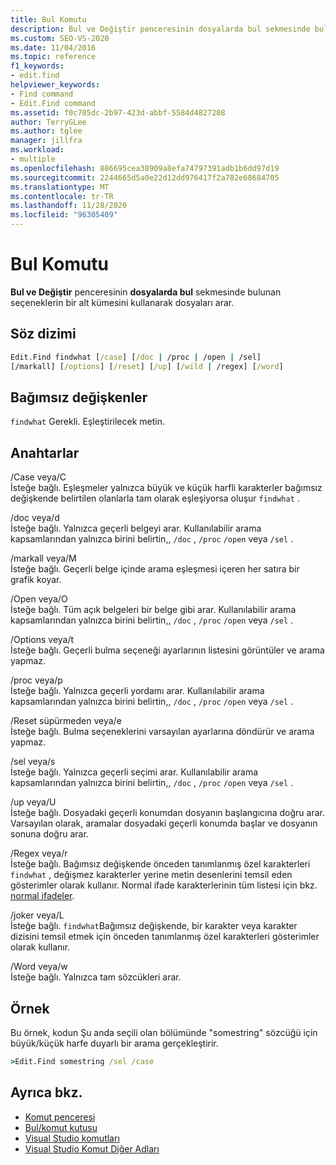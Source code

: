```yaml
---
title: Bul Komutu
description: Bul ve Değiştir penceresinin dosyalarda bul sekmesinde bulunan seçeneklerin bir alt kümesini kullanarak bulma komutu ve nasıl dosyaları arama hakkında bilgi edinin.
ms.custom: SEO-VS-2020
ms.date: 11/04/2016
ms.topic: reference
f1_keywords:
- edit.find
helpviewer_keywords:
- Find command
- Edit.Find command
ms.assetid: f0c705dc-2b97-423d-abbf-5584d4827208
author: TerryGLee
ms.author: tglee
manager: jillfra
ms.workload:
- multiple
ms.openlocfilehash: 886695cea38909a8efa74797391adb1b6dd97d19
ms.sourcegitcommit: 2244665d5a0e22d12dd976417f2a782e68684705
ms.translationtype: MT
ms.contentlocale: tr-TR
ms.lasthandoff: 11/28/2020
ms.locfileid: "96305409"
---
```

# <a name="find-command"></a>Bul Komutu
**Bul ve Değiştir** penceresinin **dosyalarda bul** sekmesinde bulunan seçeneklerin bir alt kümesini kullanarak dosyaları arar.

## <a name="syntax"></a>Söz dizimi

```cmd
Edit.Find findwhat [/case] [/doc | /proc | /open | /sel]
[/markall] [/options] [/reset] [/up] [/wild | /regex] [/word]
```

## <a name="arguments"></a>Bağımsız değişkenler
`findwhat` Gerekli. Eşleştirilecek metin.

## <a name="switches"></a>Anahtarlar
/Case veya/C\
İsteğe bağlı. Eşleşmeler yalnızca büyük ve küçük harfli karakterler bağımsız değişkende belirtilen olanlarla tam olarak eşleşiyorsa oluşur `findwhat` .

/doc veya/d\
İsteğe bağlı. Yalnızca geçerli belgeyi arar. Kullanılabilir arama kapsamlarından yalnızca birini belirtin,, `/doc` , `/proc` `/open` veya `/sel` .

/markall veya/M\
İsteğe bağlı. Geçerli belge içinde arama eşleşmesi içeren her satıra bir grafik koyar.

/Open veya/O\
İsteğe bağlı. Tüm açık belgeleri bir belge gibi arar. Kullanılabilir arama kapsamlarından yalnızca birini belirtin,, `/doc` , `/proc` `/open` veya `/sel` .

/Options veya/t \
İsteğe bağlı. Geçerli bulma seçeneği ayarlarının listesini görüntüler ve arama yapmaz.

/proc veya/p\
İsteğe bağlı. Yalnızca geçerli yordamı arar. Kullanılabilir arama kapsamlarından yalnızca birini belirtin,, `/doc` , `/proc` `/open` veya `/sel` .

/Reset süpürmeden veya/e\
İsteğe bağlı. Bulma seçeneklerini varsayılan ayarlarına döndürür ve arama yapmaz.

/sel veya/s\
İsteğe bağlı. Yalnızca geçerli seçimi arar. Kullanılabilir arama kapsamlarından yalnızca birini belirtin,, `/doc` , `/proc` `/open` veya `/sel` .

/up veya/U\
İsteğe bağlı. Dosyadaki geçerli konumdan dosyanın başlangıcına doğru arar. Varsayılan olarak, aramalar dosyadaki geçerli konumda başlar ve dosyanın sonuna doğru arar.

/Regex veya/r \
İsteğe bağlı. Bağımsız değişkende önceden tanımlanmış özel karakterleri `findwhat` , değişmez karakterler yerine metin desenlerini temsil eden gösterimler olarak kullanır. Normal ifade karakterlerinin tüm listesi için bkz. [normal ifadeler](../../ide/using-regular-expressions-in-visual-studio.md).

/joker veya/L\
İsteğe bağlı. `findwhat`Bağımsız değişkende, bir karakter veya karakter dizisini temsil etmek için önceden tanımlanmış özel karakterleri gösterimler olarak kullanır.

/Word veya/w\
İsteğe bağlı. Yalnızca tam sözcükleri arar.

## <a name="example"></a>Örnek
Bu örnek, kodun Şu anda seçili olan bölümünde "somestring" sözcüğü için büyük/küçük harfe duyarlı bir arama gerçekleştirir.

```cmd
>Edit.Find somestring /sel /case
```

## <a name="see-also"></a>Ayrıca bkz.

- [Komut penceresi](../../ide/reference/command-window.md)
- [Bul/komut kutusu](../../ide/find-command-box.md)
- [Visual Studio komutları](../../ide/reference/visual-studio-commands.md)
- [Visual Studio Komut Diğer Adları](../../ide/reference/visual-studio-command-aliases.md)
